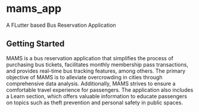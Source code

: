 # mams_app

A FLutter based Bus Reservation Application

## Getting Started

MAMS is a bus reservation application that simplifies the process of purchasing bus tickets, facilitates monthly membership pass transactions, and provides real-time bus tracking features, among others. The primary objective of MAMS is to alleviate overcrowding in cities through comprehensive data analysis. Additionally, MAMS strives to ensure a comfortable travel experience for passengers. The application also includes a Learn section, which offers valuable information to educate passengers on topics such as theft prevention and personal safety in public spaces.
